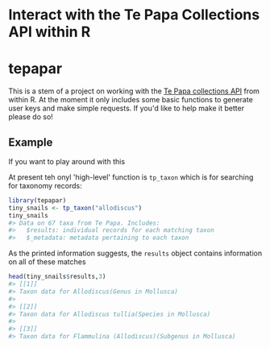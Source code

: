 <!-- README.md is generated from README.Rmd. Please edit that file -->
Interact with the Te Papa Collections API within R
==================================================

tepapar
=======

This is a stem of a project on working with the [Te Papa collections API](https://blog.tepapa.govt.nz/2018/08/30/make-cool-stuff-with-our-collections-using-our-api/) from within R. At the moment it only includes some basic functions to generate user keys and make simple requests. If you'd like to help make it better please do so!

Example
-------

If you want to play around with this

At present teh onyl 'high-level' function is `tp_taxon` which is for searching for taxonomy records:

``` r
library(tepapar)
tiny_snails <- tp_taxon("allodiscus")
tiny_snails
#> Data on 67 taxa from Te Papa. Includes:
#>   $results: individual records for each matching taxon
#>   $_metadata: metadata pertaining to each taxon
```

As the printed information suggests, the `results` object contains information on all of these matches

``` r
head(tiny_snails$results,3)
#> [[1]]
#> Taxon data for Allodiscus(Genus in Mollusca)
#> 
#> [[2]]
#> Taxon data for Allodiscus tullia(Species in Mollusca)
#> 
#> [[3]]
#> Taxon data for Flammulina (Allodiscus)(Subgenus in Mollusca)
```
